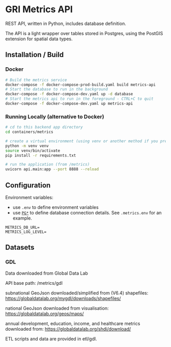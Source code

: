 # GRI Metrics API

REST API, written in Python, includes database definition.

The API is a light wrapper over tables stored in Postgres, using the
PostGIS extension for spatial data types.

## Installation / Build

### Docker

```bash
# Build the metrics service
docker-compose -f docker-compose-prod-build.yaml build metrics-api
# Start the database to run in the background
docker-compose -f docker-compose-dev.yaml up -d database
# Start the metrics api to run in the foreground - CTRL+C to quit
docker-compose -f docker-compose-dev.yaml up metrics-api
```

### Running Locally (alternative to Docker)

```bash
# cd to this backend app directory
cd containers/metrics

# create a virtual environment (using venv or another method if you prefer)
python -m venv venv
source venv/bin/activate
pip install -r requirements.txt

# run the application (from /metrics)
uvicorn api.main:app --port 8888 --reload
```

## Configuration

Environment variables:

- use `.env` to define environment variables
- use [`PG*`](https://www.postgresql.org/docs/current/libpq-envars.html) to
  define database connection details. See `.metrics.env` for an example.

```
METRICS_DB_URL=
METRICS_LOG_LEVEL=
```

## Datasets

### GDL

Data downloaded from Global Data Lab

API base path: /metrics/gdl

subnational GeoJson downloaded/simplified from (V6.4) shapefiles:
https://globaldatalab.org/mygdl/downloads/shapefiles/

national GeoJson downloaded from visualisation:
https://globaldatalab.org/geos/maps/

annual development, education, income, and healthcare metrics downloaded from:
https://globaldatalab.org/shdi/download/

ETL scripts and data are provided in etl/gdl.
